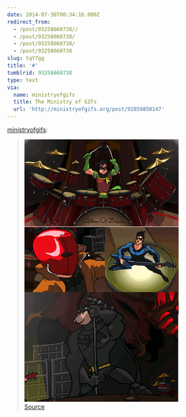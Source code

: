 ```yaml
---
date: 2014-07-30T00:34:16.000Z
redirect_from:
  - /post/93258660738//
  - /post/93258660738/
  - /post/93258660738/
  - /post/93258660738
slug: tqY7gg
title: '#'
tumblrid: 93258660738
type: text
via:
  name: ministryofgifs
  title: The Ministry of GIFs
  url: 'http://ministryofgifs.org/post/92859858147'
---
```

<p><a href="http://ministryofgifs.org/post/92859858147" class="tumblr_blog">ministryofgifs</a>:</p>

<blockquote><p><a href="./b2Du7lU.gif"><img src="./b2Du7lU.gif" class="inline-tweet-media" alt="image"/></a><br/><a href="./b2Du7lU.gif">Source</a></p></blockquote>
